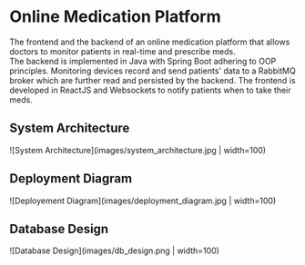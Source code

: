 # Online Medication Platform  
The frontend and the backend of an online medication platform that allows doctors to monitor patients in real-time and prescribe meds.  
The backend is implemented in Java with Spring Boot adhering to OOP principles. 
Monitoring devices record and send patients' data to a RabbitMQ broker which are further read and persisted by the backend.
The frontend is developed in ReactJS and Websockets to notify patients when to take their meds.

## System Architecture  
![System Architecture](images/system_architecture.jpg | width=100)

## Deployment Diagram  
![Deployement Diagram](images/deployment_diagram.jpg | width=100)

## Database Design
![Database Design](images/db_design.png | width=100)
